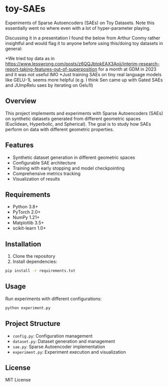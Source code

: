 # toy-SAEs
Experiments of Sparse Autoencoders (SAEs) on Toy Datasets. Note this essentially went no where even with a lot of hyper-parameter playing.

Discussing it in a presentation I found the below from Arthur Conmy rather insightful and would flag it to anyone before using this/doing toy datasets in general:

*We tried toy data as in https://www.lesswrong.com/posts/z6QQJbtpkEAX3Aojj/interim-research-report-taking-features-out-of-superposition for a month at GDM in 2023 and it was not useful IMO
*Just training SAEs on tiny real language models like GELU-1L seems more helpful (e.g. I think Sen came up with Gated SAEs and JUmpRelu saes by iterating on Gelu1l)



## Overview
This project implements and experiments with Sparse Autoencoders (SAEs) on synthetic datasets generated from different geometric spaces (Euclidean, Hyperbolic, and Spherical). The goal is to study how SAEs perform on data with different geometric properties.

## Features
- Synthetic dataset generation in different geometric spaces
- Configurable SAE architecture
- Training with early stopping and model checkpointing
- Comprehensive metrics tracking
- Visualization of results

## Requirements
- Python 3.8+
- PyTorch 2.0+
- NumPy 1.21+
- Matplotlib 3.5+
- scikit-learn 1.0+

## Installation
1. Clone the repository
2. Install dependencies:
```bash
pip install -r requirements.txt
```

## Usage
Run experiments with different configurations:
```bash
python experiment.py
```

## Project Structure
- `config.py`: Configuration management
- `dataset.py`: Dataset generation and management
- `sae.py`: Sparse Autoencoder implementation
- `experiment.py`: Experiment execution and visualization

## License
MIT License
